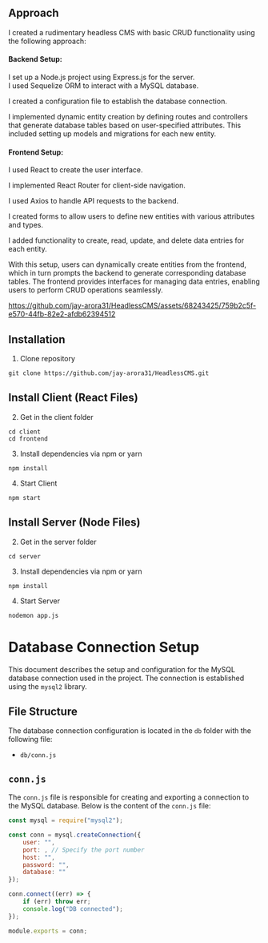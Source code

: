 ## Approach
I created a rudimentary headless CMS with basic CRUD functionality using the following approach:

#### Backend Setup:

I set up a Node.js project using Express.js for the server.
<br>
I used Sequelize ORM to interact with a MySQL database.
<br>

I created a configuration file to establish the database connection.
<br>

I implemented dynamic entity creation by defining routes and controllers that generate database tables based on user-specified attributes. This included setting up models and migrations for each new entity.
<br>

#### Frontend Setup:

I used React to create the user interface.<br>

I implemented React Router for client-side navigation.<br>

I used Axios to handle API requests to the backend.<br>

I created forms to allow users to define new entities with various attributes and types.<br>

I added functionality to create, read, update, and delete data entries for each entity.<br>

With this setup, users can dynamically create entities from the frontend, which in turn prompts the backend to generate corresponding database tables. The frontend provides interfaces for managing data entries, enabling users to perform CRUD operations seamlessly.
<br>

https://github.com/jay-arora31/HeadlessCMS/assets/68243425/759b2c5f-e570-44fb-82e2-afdb62394512


## Installation

1. Clone repository

```shell
git clone https://github.com/jay-arora31/HeadlessCMS.git
```

## Install Client (React Files)

2. Get in the client folder

```shell
cd client
cd frontend
```

3. Install dependencies via npm or yarn

```shell
npm install
```

4. Start Client

```shell
npm start
```

## Install Server (Node Files)

2. Get in the server folder

```shell
cd server
```

3. Install dependencies via npm or yarn

```shell
npm install
```

4. Start Server

```shell
nodemon app.js
```


# Database Connection Setup

This document describes the setup and configuration for the MySQL database connection used in the project. The connection is established using the `mysql2` library.

## File Structure

The database connection configuration is located in the `db` folder with the following file:

- `db/conn.js`

## `conn.js`

The `conn.js` file is responsible for creating and exporting a connection to the MySQL database. Below is the content of the `conn.js` file:

```javascript
const mysql = require("mysql2");

const conn = mysql.createConnection({
    user: "",
    port: , // Specify the port number
    host: "",
    password: "",
    database: ""
});

conn.connect((err) => {
    if (err) throw err;
    console.log("DB connected");
});

module.exports = conn;
